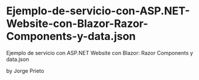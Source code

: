 # Ejemplo-de-servicio-con-ASP.NET-Website-con-Blazor-Razor-Components-y-data.json
Ejemplo de servicio con ASP.NET Website con Blazor: Razor Components y data.json


by Jorge Prieto
